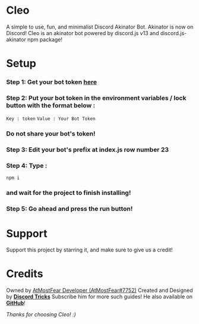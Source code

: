 # Cleo
A simple to use, fun, and minimalist Discord Akinator Bot. Akinator is now on Discord! Cleo is an akinator bot powered by discord.js v13 and discord.js-akinator npm package!

# Setup
### Step 1: Get your bot token [here](https://discord.com/developers/applications)
### Step 2: Put your bot token in the environment variables / lock button with the format below :

`Key : token`
`Value : Your Bot Token`

### Do not share your bot's token!
### Step 3: Edit your bot's prefix at index.js row number 23
### Step 4: Type :
`
npm i
`
### and wait for the project to finish installing!
### Step 5: Go ahead and press the run button!

# Support
Support this project by starring it, and make sure to give us a credit!

# Credits
Owned by [AtMostFear Developer (AtMostFear#7752)](https://sites.google.com/atmostfeardevelopersite)
Created and Designed by **[Discord Tricks](https://youtube.com/discordtricks)** Subscribe him for more such guides! He also available on **[GitHub](https://github.com/drstrangegithub)**!


*Thanks for choosing Cleo! :)*


